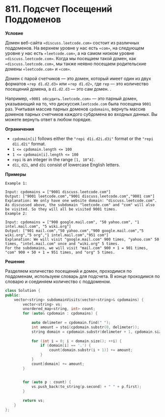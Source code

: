 # 811. Подсчет Посещений Поддоменов

**Условие**

Домен веб-сайта `«discuss.leetcode.com»` состоит из различных поддоменов. На верхнем уровне у нас есть `«com»`, на следующем уровне у нас есть `«leetcode.com»`, а на самом низком уровне `«discuss.leetcode.com»`. Когда мы посещаем такой домен, как `«discuss.leetcode.com»`, мы также неявно посещаем родительские домены `«leetcode.com»` и `«com»`.

Домен с парой счетчиков — это домен, который имеет один из двух форматов `«rep d1.d2.d3»` или `«rep d1.d2»`, где `rep` — это количество посещений домена, а `d1.d2.d3` — это сам домен. .

Например, `«9001 обсудить.leetcode.com»` — это парный домен, указывающий на то, что дискуссия.`leetcode.com` была посещена `9001` раз.
Учитывая массив парных доменов `cpdomains`, вернуть массив доменов парных счетчиков каждого субдомена во входных данных. Вы можете вернуть ответ в любом порядке.

**Ограничения**
- `cpdomain[i]` follows either the `"repi d1i.d2i.d3i"` format or the `"repi d1i.d2i"` format.
- `1 <= cpdomain.length <= 100`
- `1 <= cpdomain[i].length <= 100`
- `repi` is an integer in the range `[1, 10^4]`.
- `d1i`, `d2i`, and `d3i` consist of lowercase English letters.


**Примеры**
```
Example 1:

Input: cpdomains = ["9001 discuss.leetcode.com"]
Output: ["9001 leetcode.com","9001 discuss.leetcode.com","9001 com"]
Explanation: We only have one website domain: "discuss.leetcode.com".
As discussed above, the subdomain "leetcode.com" and "com" will also be visited. So they will all be visited 9001 times.
Example 2:

Input: cpdomains = ["900 google.mail.com", "50 yahoo.com", "1 intel.mail.com", "5 wiki.org"]
Output: ["901 mail.com","50 yahoo.com","900 google.mail.com","5 wiki.org","5 org","1 intel.mail.com","951 com"]
Explanation: We will visit "google.mail.com" 900 times, "yahoo.com" 50 times, "intel.mail.com" once and "wiki.org" 5 times.
For the subdomains, we will visit "mail.com" 900 + 1 = 901 times, "com" 900 + 50 + 1 = 951 times, and "org" 5 times.
```


**Решение**

Разделяем количество посещений и домен, проходимся по поддоменам, используем словарь для подсчета. В конце проходимся по словарю и соединяем количество с поддоменом.

```C++
class Solution {
public:
    vector<string> subdomainVisits(vector<string>& cpdomains) {
        vector<string> vs;
        unordered_map<string, int> count;
        for (auto& cpdomain : cpdomains) {
            
            auto delimeter = cpdomain.find(" ");
            int amount = stoi(cpdomain.substr(0, delimeter));
            string domain = cpdomain.substr(delimeter + 1, cpdomain.size());
            
            for (int i = 0; i < domain.size(); ++i) {
                if (domain[i] == '.') {
                    count[domain.substr(i + 1)] += amount;
                }
            }
            count[domain] += amount;
        }
        
        
        for (auto p : count) {
            vs.push_back(to_string(p.second) + " " + p.first);
        }
        
        return vs;
    }
};
```





 


 


